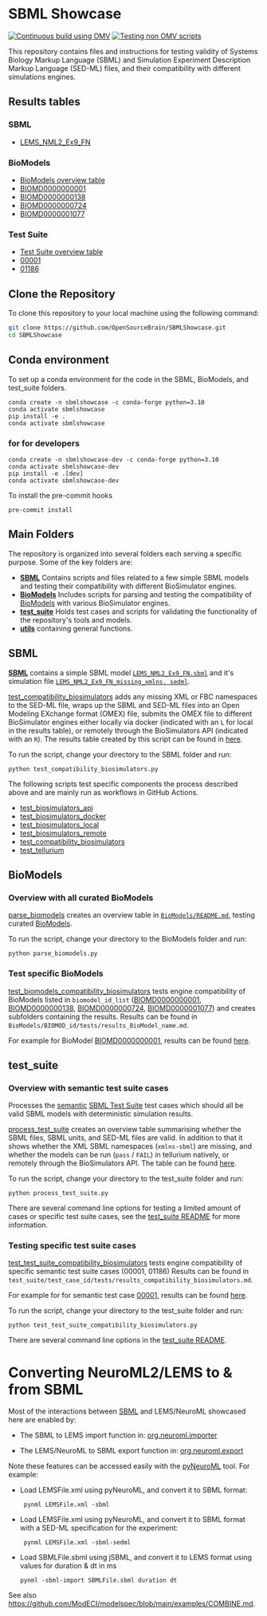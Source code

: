 # SBML Showcase
[![Continuous build using OMV](https://github.com/OpenSourceBrain/SBMLShowcase/actions/workflows/omv-ci.yml/badge.svg)](https://github.com/OpenSourceBrain/SBMLShowcase/actions/workflows/omv-ci.yml) [![Testing non OMV scripts](https://github.com/OpenSourceBrain/SBMLShowcase/actions/workflows/non-omv.yml/badge.svg)](https://github.com/OpenSourceBrain/SBMLShowcase/actions/workflows/non-omv.yml)

This repository contains files and instructions for testing validity of Systems Biology Markup Language (SBML) and Simulation Experiment Description Markup Language (SED-ML) files, and their compatibility with different simulations engines. 

## Results tables

### SBML
- [LEMS_NML2_Ex9_FN](SBML\tests\results_compatibility_biosimulators.md)

### BioModels
- [BioModels overview table](BioModels\README.md)
- [BIOMD0000000001](BioModels\BIOMD0000000001\tests\results_BIOMD0000000001_url.md)
- [BIOMD0000000138](BioModels/BIOMD0000000138/tests/results_BIOMD0000000138_url.md)
- [BIOMD0000000724](BioModels\BIOMD0000000724\tests\results_Theinmozhi_2018.md)
- [BIOMD0000001077](BioModels\BIOMD0000001077\tests\results_Adlung2021_model_jakstat_pa.md)

### Test Suite
- [Test Suite overview table](test_suite\results.md)
- [00001](test_suite\test_00001\tests\results_compatibility_biosimulators.md)
- [01186](test_suite\test_01186\tests\results_compatibility_biosimulators.md)

## Clone the Repository
To clone this repository to your local machine using the following command:

```sh
git clone https://github.com/OpenSourceBrain/SBMLShowcase.git
cd SBMLShowcase
```

## Conda environment
To set up a conda environment for the code in the SBML, BioModels, and test_suite folders.
```
conda create -n sbmlshowcase -c conda-forge python=3.10
conda activate sbmlshowcase
pip install -e .
conda activate sbmlshowcase
```
### for for developers
```
conda create -n sbmlshowcase-dev -c conda-forge python=3.10
conda activate sbmlshowcase-dev
pip install -e .[dev]
conda activate sbmlshowcase-dev
```
To install the pre-commit hooks
```
pre-commit install
```
## Main Folders

The repository is organized into several folders each serving a specific purpose. Some of the key folders are:

- [**SBML**](SBML) Contains scripts and files related to a few simple SBML models and testing their compatibility with different BioSimulator engines.
- [**BioModels**](BioModels) Includes scripts for parsing and testing the compatibility of [BioModels](https://www.ebi.ac.uk/biomodels/) with various BioSimulator engines.
- [**test_suite**](test_suite) Holds test cases and scripts for validating the functionality of the repository's tools and models.
- [**utils**](utils) containing general functions.

## SBML
[**SBML**](SBML) contains a simple SBML model [`LEMS_NML2_Ex9_FN.sbml`](SBML\LEMS_NML2_Ex9_FN.sbml) and it's simulation file [`LEMS_NML2_Ex9_FN_missing_xmlns.
sedml`](SBML\LEMS_NML2_Ex9_FN_missing_xmlns.sedml).

[test_compatibility_biosimulators](SBML/tests/test_compatibility_biosimulators.py) adds any missing XML or FBC namespaces to the SED-ML file, wraps up the SBML and SED-ML files into an Open Modeling EXchange format (OMEX) file, submits the OMEX file to different BioSimulator engines either locally via docker (indicated with an `L` for local in the results table), or remotely through the BioSimulators API (indicated with an `R`). The results table created by this script can be found in [here](SBML\tests\results_compatibility_biosimulators.md).

To run the script, change your directory to the SBML folder and run:

```
python test_compatibility_biosimulators.py
```

The following scripts test specific components the process described above and are mainly run as workflows in GitHub Actions.
- [test_biosimulators_api](SBML/tests/test_biosimulators_api.py)
- [test_biosimulators_docker](SBML/tests/test_biosimulators_docker.py) 
- [test_biosimulators_local](SBML/tests/test_biosimulators_local.py) 
- [test_biosimulators_remote](SBML/tests/test_biosimulators_remote.py) 
- [test_compatibility_biosimulators](SBML/tests/test_compatibility_biosimulators.py) 
- [test_tellurium](SBML/tests/test_tellurium.py)

## BioModels
### Overview with all curated BioModels

[parse_biomodels](BioModels\parse_biomodels.py) creates an overview table in [`BioModels/README.md`](BioModels\README.md), testing curated [BioModels](https://www.ebi.ac.uk/biomodels/).

To run the script, change your directory to the BioModels folder and run:

```
python parse_biomodels.py
```
### Test specific BioModels
[test_biomodels_compatibility_biosimulators](BioModels\test_biomodels_compatibility_biosimulators.py)
tests engine compatibility of BioModels listed in `biomodel_id_list` ([BIOMD0000000001](https://www.ebi.ac.uk/biomodels/BIOMD0000000001), [BIOMD0000000138](https://www.ebi.ac.uk/biomodels/BIOMD0000000138), [BIOMD0000000724](https://www.ebi.ac.uk/biomodels/BIOMD0000000724), [BIOMD0000001077](https://www.ebi.ac.uk/biomodels/BIOMD0000001077)) and creates subfolders containing the results. Results can be found in `BioModels/BIOMOD_id/tests/results_BioModel_name.md`. 

For example for BioModel [BIOMD0000000001](https://www.ebi.ac.uk/biomodels/BIOMD0000000001), results can be found [here](BioModels\BIOMD0000000001\tests\results_BIOMD0000000001_url.md).

## test_suite
### Overview with semantic test suite cases
Processes the [semantic](https://github.com/sbmlteam/sbml-test-suite/tree/release/cases/semantic) [SBML Test Suite](https://github.com/sbmlteam/sbml-test-suite?tab=readme-ov-file) test cases which should all be valid SBML models with deterministic simulation results.

[process_test_suite](test_suite\process_test_suite.py) creates an overview table summarising whether the SBML files, SBML units, and SED-ML files are valid. In addition to that it shows whether the XML SBML namespaces (`xmlns-sbml`) are missing, and whether the models can be run (`pass` / `FAIL`) in tellurium natively, or remotely through the BioSimulators API. The table can be found [here](test_suite\results.md).

To run the script, change your directory to the test_suite folder and run:

```
python process_test_suite.py
```

There are several command line options for testing a limited amount of cases or specific test suite cases, see the [test_suite README](test_suite\README.md) for more information.


### Testing specific test suite cases
[test_test_suite_compatibility_biosimulators](test_suite\test_test_suite_compatibility_biosimulators.py) tests engine compatibility of specific semantic test suite cases (00001, 01186) Results can be found in `test_suite/test_case_id/tests/results_compatibility_biosimulators.md`. 

For example for for semantic test case [00001](https://www.ebi.ac.uk/biomodels/BIOMD0000000001), results can be found [here](test_suite\test_00001\tests\results_compatibility_biosimulators.md).

To run the script, change your directory to the test_suite folder and run:

```
python test_test_suite_compatibility_biosimulators.py
```
There are several command line options in the [test_suite README](test_suite\README.md).

# Converting NeuroML2/LEMS to & from SBML

Most of the interactions between [SBML](https://sbml.org) and LEMS/NeuroML showcased here are enabled by:

-   The SBML to LEMS import function in: [org.neuroml.importer](https://github.com/NeuroML/org.neuroml.import/blob/master/src/main/java/org/neuroml/importer/sbml/SBMLImporter.java)

-   The LEMS/NeuroML to SBML export function in: [org.neuroml.export](https://github.com/NeuroML/org.neuroml.export/blob/master/src/main/java/org/neuroml/export/sbml/SBMLWriter.java)

Note these features can be accessed easily with the [pyNeuroML](https://docs.neuroml.org/Userdocs/Software/pyNeuroML.html) tool. For example:

-   Load LEMSFile.xml using pyNeuroML, and convert it to SBML format:

         pynml LEMSFile.xml -sbml

-   Load LEMSFile.xml using pyNeuroML, and convert it to SBML format with a SED-ML specification for the experiment:

         pynml LEMSFile.xml -sbml-sedml

-   Load SBMLFile.sbml using jSBML, and convert it to LEMS format using values for duration & dt in ms

        pynml -sbml-import SBMLFile.sbml duration dt

See also https://github.com/ModECI/modelspec/blob/main/examples/COMBINE.md.

